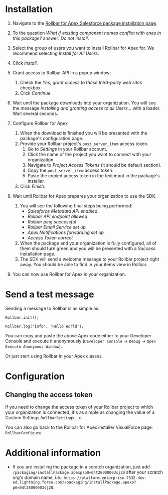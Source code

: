 # Installation

1. Navigate to the [Rollbar for Apex Salesforce package installation page](https://login.salesforce.com/packaging/installPackage.apexp?p0=04t2E000003sj20).

2. To the question _What if existing component names conflict with ones in this package?_ answer: _Do not install_.

3. Select the group of users you want to install Rollbar for Apex for. We recommend selecting _Install for All Users_.

4. Click _Install_.

5. Grant access to Rollbar API in a popup window:
    1. Check the _Yes, grant access to these third-party web sites_ checkbox.
    2. Click _Continue_.
  
6. Wait until the package downloads into your organization. You will see the message _Installing and granting access to all Users..._ with a loader. Wait several seconds.

7. Configure Rollbar for Apex
    1. When the download is finished you will be presented with the package's configuration page.
    2. Provide your Rollbar project's `post_server_item` access token.
        1. Go to _Settings_ in your Rollbar account.
        2. Click the name of the project you want to connect with your organization.
        3. Navigate to _Project Access Tokens_ (it should be default section).
        4. Copy the `post_server_item` access token.
        5. Paste the copied access token in the text input in the package's installer.
    3. Click _Finish_.
  
8. Wait until Rollbar for Apex prepares your organization to use the SDK.
    1. You will see the following final steps being performed:
        - _Salesforce Metadata API enabled_
        - _Rollbar API endpoint allowed_
        - _Rollbar ping successful_
        - _Rollbar Email Service set up_
        - _Apex Notifications forwarding set up_
        - _Access Token correct_
    2. When the package and your organization is fully configured, all of them should turn green and you will be presented with a _Success_ installation page.
    3. The SDK will send a welcome message to your Rollbar project right away. You should be able to find in your items view in Rollbar.
  
9. You can now use Rollbar for Apex in your organization.

# Send a test message
Sending a message to Rollbar is as simple as:
```
Rollbar.init();

Rollbar.log('info', 'Hello World');
```

You can copy and paste the above Apex code either to your Developer Console and execute it anonymously (`Developer Console` → `Debug` → `Open Execute Anonymous Window`).

Or just start using Rollbar in your Apex classes.

# Configuration
## Changing the access token
If you need to change the access token of your Rollbar project to which your organization is connected, it's as simple as changing the value of a Custom Settings `RollbarSettings__c`.

You can also go back to the Rollbar for Apex installer VisualForce page: `RollbarConfigure`.

# Additional information
* If you are installing the package in a scratch organization, just add `/packaging/installPackage.apexp?p0=04t2E000003sj20` after your scratch org's domain name, i.e.: `https://platform-enterprise-7532-dev-ed.lightning.force.com//packaging/installPackage.apexp?p0=04t2E000003sj20`.
